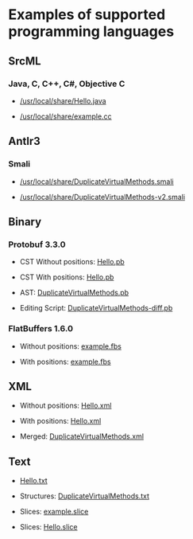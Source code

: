 # Examples of supported programming languages

## SrcML

### Java, C, C++, C#, Objective C

* [/usr/local/share/Hello.java](../test/Hello.java)

* [/usr/local/share/example.cc](../test/example.cc)

## Antlr3

### Smali

* [/usr/local/share/DuplicateVirtualMethods.smali](../test/DuplicateVirtualMethods.smali) 

* [/usr/local/share/DuplicateVirtualMethods-v2.smali](../test/DuplicateVirtualMethods-v2.smali) 

## Binary 

### Protobuf 3.3.0

* CST Without positions: [Hello.pb](../test/Hello.pb)

* CST With positions: [Hello.pb](../test/Hello.position.pb) 

* AST: [DuplicateVirtualMethods.pb](../test/DuplicateVirtualMethods.pb)

* Editing Script: [DuplicateVirtualMethods-diff.pb](../test/DuplicateVirtualMethods-diff.pb)

### FlatBuffers 1.6.0

* Without positions: [example.fbs](../test/example.fbs)

* With positions: [example.fbs](../test/example.position.fbs)

## XML

* Without positions: [Hello.xml](../test/Hello.xml)

* With positions: [Hello.xml](../test/Hello.position.xml)

* Merged: [DuplicateVirtualMethods.xml](../test/DuplicateVirtualMethods.xml)

## Text

* [Hello.txt](../test/Hello.txt)

* Structures: [DuplicateVirtualMethods.txt](../test/DuplicateVirtualMethods.txt)

* Slices: [example.slice](../test/example.slice)

* Slices: [Hello.slice](../test/Hello.slice)
